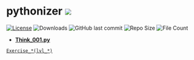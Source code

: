 # pythonizer ![](https://www.python.org/static/community_logos/python-logo-inkscape.svg)

[![License](https://img.shields.io/github/license/zbear7010/pythonizer?logo=github&style=for-the-badge&logoWidth=20)](https://github.com/zbear7010/pythonizer/blob/main/LICENSE)
![Downloads](https://img.shields.io/github/downloads/zbear7010/pythonizer/total?style=for-the-badge&logo=github&logoWidth=20)
![GitHub last commit](https://img.shields.io/github/last-commit/zbear7010/pythonizer?style=for-the-badge&logoWidth=20)
![Repo Size](https://img.shields.io/github/repo-size/zbear7010/pythonizer?style=for-the-badge&logo=github)
![File Count](https://img.shields.io/github/directory-file-count/zbear7010/pythonizer?style=for-the-badge&logo=github)
- [**Think_001.py**](https://github.com/zbear7010/pythonizer/blob/main/Think_001.ipynb)

[`Exercise_*(lvl_*)`]()
